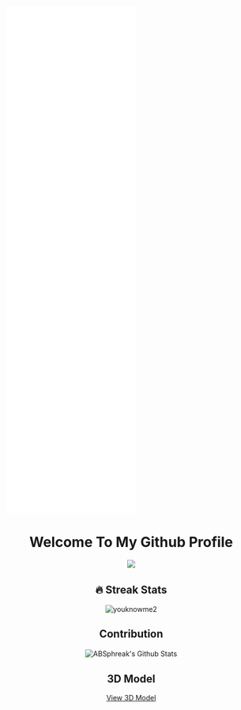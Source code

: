 ![Metrics](/github-metrics.svg)
<div align="center">

  <h1>Welcome To My Github Profile</h1>
  <a href="https://www.youtube.com/watch?v=dQw4w9WgXcQ"><img src="https://user-images.githubusercontent.com/73097560/115834477-dbab4500-a447-11eb-908a-139a6edaec5c.gif"></a>
  <br>
  
## 🔥 Streak Stats
<p align="center"><img src="https://github-readme-streak-stats.herokuapp.com/?user=youknowme2&theme=algolia" alt="youknowme2"  /></p> 
  <h2>Contribution</h2>
<img align="center" src="https://github-readme-stats.vercel.app/api?username=youknowme2&include_all_commits=true&count_private=true&show_icons=true&line_height=20&title_color=7A7ADB&icon_color=2234AE&text_color=D3D3D3&bg_color=0,000000,130F40" alt="ABSphreak's Github Stats">
  <h2>3D Model </h2>
  <a href="https://skyline.github.com/youknowme2/2022" target="_blank"> View 3D Model</a>
  </div>

